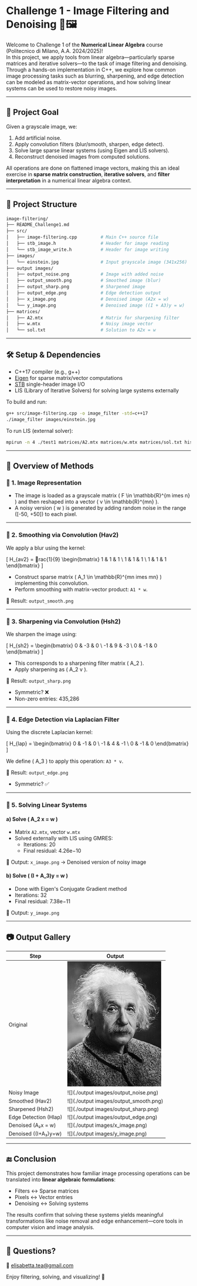 
# Challenge 1 - Image Filtering and Denoising 🧠🖼️

Welcome to Challenge 1 of the **Numerical Linear Algebra** course (Politecnico di Milano, A.A. 2024/2025)!  
In this project, we apply tools from linear algebra—particularly sparse matrices and iterative solvers—to the task of image filtering and denoising.  
Through a hands-on implementation in C++, we explore how common image processing tasks such as blurring, sharpening, and edge detection can be modeled as matrix-vector operations, and how solving linear systems can be used to restore noisy images.

---

## 🧾 Project Goal

Given a grayscale image, we:

1. Add artificial noise.
2. Apply convolution filters (blur/smooth, sharpen, edge detect).
3. Solve large sparse linear systems (using Eigen and LIS solvers).
4. Reconstruct denoised images from computed solutions.

All operations are done on flattened image vectors, making this an ideal exercise in **sparse matrix construction**, **iterative solvers**, and **filter interpretation** in a numerical linear algebra context.

---

## 📁 Project Structure

```bash
image-filtering/
├── README_Challenge1.md
├── src/
│   ├── image-filtering.cpp         # Main C++ source file
│   ├── stb_image.h                 # Header for image reading
│   └── stb_image_write.h           # Header for image writing
├── images/
│   └── einstein.jpg                # Input grayscale image (341x256)
├── output images/
│   ├── output_noise.png            # Image with added noise
│   ├── output_smooth.png           # Smoothed image (blur)
│   ├── output_sharp.png            # Sharpened image
│   ├── output_edge.png             # Edge detection output
│   ├── x_image.png                 # Denoised image (A2x = w)
│   └── y_image.png                 # Denoised image ((I + A3)y = w)
├── matrices/
│   ├── A2.mtx                      # Matrix for sharpening filter
│   ├── w.mtx                       # Noisy image vector
│   └── sol.txt                     # Solution to A2x = w
```

---

## 🛠️ Setup & Dependencies

- C++17 compiler (e.g., g++)
- [Eigen](https://eigen.tuxfamily.org/) for sparse matrix/vector computations
- [STB](https://github.com/nothings/stb) single-header image I/O
- LIS (Library of Iterative Solvers) for solving large systems externally

To build and run:

```bash
g++ src/image-filtering.cpp -o image_filter -std=c++17
./image_filter images/einstein.jpg
```

To run LIS (external solver):

```bash
mpirun -n 4 ./test1 matrices/A2.mtx matrices/w.mtx matrices/sol.txt hist.txt -i gmres -p ssor -tol 1.0e-9
```

---

## 🔬 Overview of Methods

### 🔹 1. Image Representation

- The image is loaded as a grayscale matrix \( F \in \mathbb{R}^{m 	imes n} \) and then reshaped into a vector \( v \in \mathbb{R}^{mn} \).
- A noisy version \( w \) is generated by adding random noise in the range \([-50, +50]\) to each pixel.

---

### 🔹 2. Smoothing via Convolution (Hav2)

We apply a blur using the kernel:

\[
H_{av2} = rac{1}{9}
\begin{bmatrix}
1 & 1 & 1 \\
1 & 1 & 1 \\
1 & 1 & 1
\end{bmatrix}
\]

- Construct sparse matrix \( A_1 \in \mathbb{R}^{mn 	imes mn} \) implementing this convolution.
- Perform smoothing with matrix-vector product: `A1 * w`.

📄 Result: `output_smooth.png`

---

### 🔹 3. Sharpening via Convolution (Hsh2)

We sharpen the image using:

\[
H_{sh2} =
\begin{bmatrix}
0 & -3 & 0 \\
-1 & 9 & -3 \\
0 & -1 & 0
\end{bmatrix}
\]

- This corresponds to a sharpening filter matrix \( A_2 \).
- Apply sharpening as \( A_2 v \).

📄 Result: `output_sharp.png`

- Symmetric? ❌  
- Non-zero entries: 435,286

---

### 🔹 4. Edge Detection via Laplacian Filter

Using the discrete Laplacian kernel:

\[
H_{lap} =
\begin{bmatrix}
0 & -1 & 0 \\
-1 & 4 & -1 \\
0 & -1 & 0
\end{bmatrix}
\]

We define \( A_3 \) to apply this operation: `A3 * v`.

📄 Result: `output_edge.png`

- Symmetric? ✅

---

### 🔹 5. Solving Linear Systems

#### a) Solve \( A_2 x = w \)

- Matrix `A2.mtx`, vector `w.mtx`
- Solved externally with LIS using GMRES:
    - Iterations: 20
    - Final residual: 4.26e−10

📄 Output: `x_image.png` → Denoised version of noisy image

#### b) Solve \( (I + A_3)y = w \)

- Done with Eigen's Conjugate Gradient method
- Iterations: 32
- Final residual: 7.38e−11

📄 Output: `y_image.png`

---

## 📷 Output Gallery

<div align="center">

| Step                  | Output                               |
|-----------------------|--------------------------------------|
| Original              | ![](./images/einstein.jpg)           |
| Noisy Image           | ![](./output images/output_noise.png)|
| Smoothed (Hav2)       | ![](./output images/output_smooth.png)|
| Sharpened (Hsh2)      | ![](./output images/output_sharp.png)|
| Edge Detection (Hlap) | ![](./output images/output_edge.png) |
| Denoised (A₂x = w)    | ![](./output images/x_image.png)     |
| Denoised ((I+A₃)y=w)  | ![](./output images/y_image.png)     |

</div>

---

## 🔚 Conclusion

This project demonstrates how familiar image processing operations can be translated into **linear algebraic formulations**:

- Filters ↔ Sparse matrices  
- Pixels ↔ Vector entries  
- Denoising ↔ Solving systems  

The results confirm that solving these systems yields meaningful transformations like noise removal and edge enhancement—core tools in computer vision and image analysis.

---

## 💬 Questions?

📧 elisabetta.tea@gmail.com

Enjoy filtering, solving, and visualizing! 🎨
